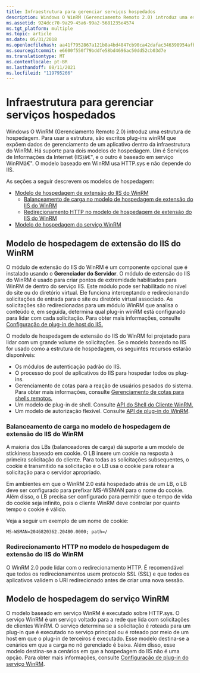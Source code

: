 ```yaml
---
title: Infraestrutura para gerenciar serviços hospedados
description: Windows O WinRM (Gerenciamento Remoto 2.0) introduz uma estrutura de hospedagem. Para usar a estrutura, são escritos plug-ins winRM que expõem dados de gerenciamento de um aplicativo dentro da infraestrutura do WinRM.
ms.assetid: 924dcc70-9a29-45a6-99a2-5681235e4574
ms.tgt_platform: multiple
ms.topic: article
ms.date: 05/31/2018
ms.openlocfilehash: aa41f7952867a121b8a4bd4847cb90ca42dafac346398954afbd5e4dc8bdf43e
ms.sourcegitcommit: e6600f550f79bddfe58bd4696ac50dd52cb03d7e
ms.translationtype: MT
ms.contentlocale: pt-BR
ms.lasthandoff: 08/11/2021
ms.locfileid: "119795266"
---
```

# <a name="infrastructure-for-managing-hosted-services"></a>Infraestrutura para gerenciar serviços hospedados

Windows O WinRM (Gerenciamento Remoto 2.0) introduz uma estrutura de hospedagem. Para usar a estrutura, são escritos plug-ins winRM que expõem dados de gerenciamento de um aplicativo dentro da infraestrutura do WinRM. Há suporte para dois modelos de hospedagem. Um é Serviços de Informações da Internet (IIS)â€", e o outro é baseado em serviço WinRMâ€". O modelo baseado em WinRM usa HTTP.sys e não depende do IIS.

As seções a seguir descrevem os modelos de hospedagem:

-   [Modelo de hospedagem de extensão do IIS do WinRM](#winrm-iis-extension-hosting-model)
    -   [Balanceamento de carga no modelo de hospedagem de extensão do IIS do WinRM](#load-balancing-in-the-winrm-iis-extension-hosting-model)
    -   [Redirecionamento HTTP no modelo de hospedagem de extensão do IIS do WinRM](#http-redirection-in-the-winrm-iis-extension-hosting-model)
-   [Modelo de hospedagem do serviço WinRM](#winrm-service-hosting-model)

## <a name="winrm-iis-extension-hosting-model"></a>Modelo de hospedagem de extensão do IIS do WinRM

O módulo de extensão do IIS do WinRM é um componente opcional que é instalado usando o **Gerenciador do Servidor**. O módulo de extensão do IIS do WinRM é usado para criar pontos de extremidade habilitados para WinRM de dentro do serviço IIS. Este módulo pode ser habilitado no nível do site ou do diretório virtual. Ele funciona interceptando e redirecionando solicitações de entrada para o site ou diretório virtual associado. As solicitações são redirecionadas para um módulo WinRM que analisa o conteúdo e, em seguida, determina qual plug-in winRM está configurado para lidar com cada solicitação. Para obter mais informações, consulte [Configuração de plug-in de host do IIS.](iis-host-plug-in-configuration.md)

O modelo de hospedagem de extensão do IIS do WinRM foi projetado para lidar com um grande volume de solicitações. Se o modelo baseado no IIS for usado como a estrutura de hospedagem, os seguintes recursos estarão disponíveis:

-   Os módulos de autenticação padrão do IIS.
-   O processo do pool de aplicativos do IIS para hospedar todos os plug-ins.
-   Gerenciamento de cotas para a reação de usuários pesados do sistema. Para obter mais informações, consulte [Gerenciamento de cotas para shells remotos.](quotas.md)
-   Um modelo de plug-in de shell. Consulte [API do Shell do Cliente WinRM.](client-shell-api.md)
-   Um modelo de autorização flexível. Consulte [API de plug-in do WinRM](winrm-plugin-api.md).

### <a name="load-balancing-in-the-winrm-iis-extension-hosting-model"></a>Balanceamento de carga no modelo de hospedagem de extensão do IIS do WinRM

A maioria dos LBs (balanceadores de carga) dá suporte a um modelo de stickiness baseado em cookie. O LB insere um cookie na resposta à primeira solicitação do cliente. Para todas as solicitações subsequentes, o cookie é transmitido na solicitação e o LB usa o cookie para rotear a solicitação para o servidor apropriado.

Em ambientes em que o WinRM 2.0 está hospedado atrás de um LB, o LB deve ser configurado para prefixar MS-WSMAN para o nome do cookie. Além disso, o LB precisa ser configurado para permitir que o tempo de vida do cookie seja infinito, pois o cliente WinRM deve controlar por quanto tempo o cookie é válido.

Veja a seguir um exemplo de um nome de cookie:

``` syntax
MS-WSMAN=2046820362.20480.0000; path=/
```

### <a name="http-redirection-in-the-winrm-iis-extension-hosting-model"></a>Redirecionamento HTTP no modelo de hospedagem de extensão do IIS do WinRM

O WinRM 2.0 pode lidar com o redirecionamento HTTP. É recomendável que todos os redirecionamentos usem protocolo SSL (SSL) e que todos os aplicativos validem o URI redirecionado antes de criar uma nova sessão.

## <a name="winrm-service-hosting-model"></a>Modelo de hospedagem do serviço WinRM

O modelo baseado em serviço WinRM é executado sobre HTTP.sys. O serviço WinRM é um serviço voltado para a rede que lida com solicitações de clientes WinRM. O serviço determina se a solicitação é roteada para um plug-in que é executado no serviço principal ou é roteado por meio de um host em que o plug-in de terceiros é executado. Esse modelo destina-se a cenários em que a carga no nó gerenciado é baixa. Além disso, esse modelo destina-se a cenários em que a hospedagem do IIS não é uma opção. Para obter mais informações, consulte [Configuração de plug-in do serviço WinRM](wsman-service-plug-in-configuration.md).

 

 




